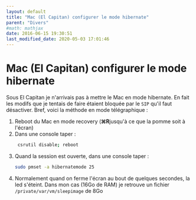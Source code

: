 ```yaml
---
layout: default
title: "Mac (El Capitan) configurer le mode hibernate"
parent: "Divers"
#math: mathjax
date: 2016-06-15 19:30:51
last_modified_date: 2020-05-03 17:01:46
---
```


# Mac (El Capitan) configurer le mode hibernate

Sous El Capitan je n'arrivais pas à mettre le Mac en mode hibernate. En fait les modifs que je tentais de faire étaient bloquée par le ``SIP`` qu'il faut désactiver. Bref, voici la méthode en mode télégraphique :

1. Reboot du Mac en mode recovery (**⌘R**jusqu'à ce que la pomme soit à l'écran)
2. Dans une console taper :
   ```bash
    csrutil disable; reboot
   ```
3. Quand la session est ouverte, dans une console taper :
   ```bash
   sudo pmset -a hibernatemode 25
4. Normalement quand on ferme l'écran au bout de quelques secondes, la led s'éteint. Dans mon cas (16Go de RAM) je retrouve un fichier ``/private/var/vm/sleepimage`` de 8Go

